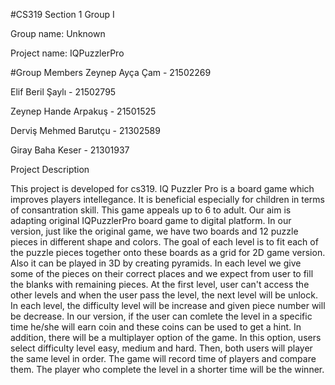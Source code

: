 #CS319 Section 1 Group I 

Group name: Unknown

Project name: IQPuzzlerPro

#Group Members
Zeynep Ayça Çam - 21502269

Elif Beril Şaylı - 21502795

Zeynep Hande Arpakuş - 21501525

Derviş Mehmed Barutçu - 21302589

Giray Baha Keser - 21301937

Project Description

This project is developed for cs319. IQ Puzzler Pro is a board game which improves players intellegance. It is beneficial especially for children in terms of consantration skill. This game appeals up to 6 to adult. Our aim is adapting original IQPuzzlerPro board game to digital platform. In our version, just like the original game, we have two boards and 12 puzzle pieces in different shape and colors. The goal of each level is to fit each of the puzzle pieces together onto these boards as a grid for 2D game version. Also it can be played in 3D by creating pyramids. In each level we give some of the pieces on their correct places and we expect from user to fill the blanks with remaining pieces. At the first level, user can't access the other levels and when the user pass the level, the next level will be unlock. In each level, the difficulty level will be increase and given piece number will be decrease. In our version, if the user can comlete the level in a specific time he/she will earn coin and these coins can be used to get a hint. In addition, there will be a multiplayer option of the game. In this option, users select difficulty level easy, medium and hard. Then, both users will player the same level in order. The game will record time of players and compare them. The player who complete the level in a shorter time will be the winner. 
